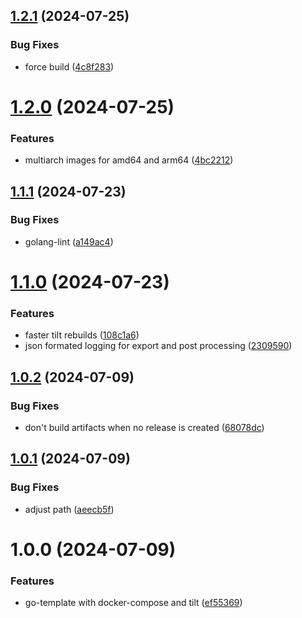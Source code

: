 ## [1.2.1](https://github.com/ci4rail/go-template/compare/v1.2.0...v1.2.1) (2024-07-25)


### Bug Fixes

* force build ([4c8f283](https://github.com/ci4rail/go-template/commit/4c8f283348276159c3a9d4330317f0250cbec533))

# [1.2.0](https://github.com/ci4rail/go-template/compare/v1.1.1...v1.2.0) (2024-07-25)


### Features

* multiarch images for amd64 and arm64 ([4bc2212](https://github.com/ci4rail/go-template/commit/4bc2212d8a2b9b679598b75dcb4a408fe4cf1045))

## [1.1.1](https://github.com/ci4rail/go-template/compare/v1.1.0...v1.1.1) (2024-07-23)


### Bug Fixes

* golang-lint ([a149ac4](https://github.com/ci4rail/go-template/commit/a149ac4122d9c0b75faafbee28d946886a18c1b6))

# [1.1.0](https://github.com/ci4rail/go-template/compare/v1.0.2...v1.1.0) (2024-07-23)


### Features

* faster tilt rebuilds ([108c1a6](https://github.com/ci4rail/go-template/commit/108c1a6da8ddc3c6220aca4d07daf9dfca697043))
* json formated logging for export and post processing ([2309590](https://github.com/ci4rail/go-template/commit/23095900df4ddffbd4c94b0da2133ec509d2a4e9))

## [1.0.2](https://github.com/ci4rail/go-template/compare/v1.0.1...v1.0.2) (2024-07-09)


### Bug Fixes

* don't build artifacts when no release is created ([68078dc](https://github.com/ci4rail/go-template/commit/68078dc44f2d21554c02e4c5d38de50a8b05fe42))

## [1.0.1](https://github.com/ci4rail/go-template/compare/v1.0.0...v1.0.1) (2024-07-09)


### Bug Fixes

* adjust path ([aeecb5f](https://github.com/ci4rail/go-template/commit/aeecb5f7a462a36f30539e9995f506bb91cc1529))

# 1.0.0 (2024-07-09)

### Features

* go-template with docker-compose and tilt ([ef55369](https://github.com/ci4rail/go-template/commit/ef55369ae02fd292a5358999822126520cde0841))
